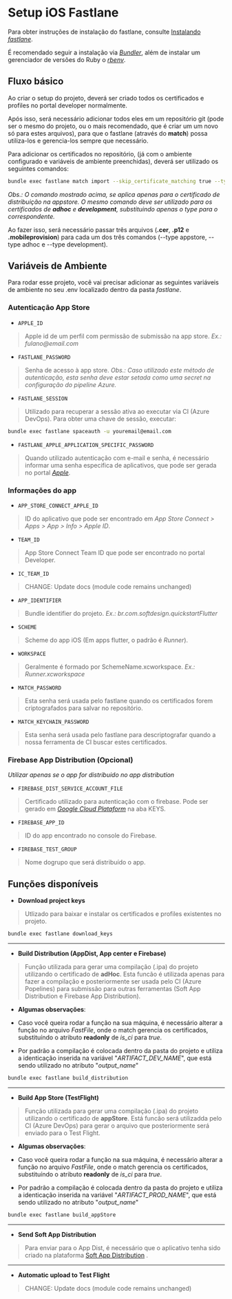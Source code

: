 # Setup iOS Fastlane

Para obter instruções de instalação do fastlane, consulte [Instalando _fastlane_](https://docs.fastlane.tools/getting-started/ios/setup/).

É recomendado seguir a instalação via [_Bundler_](https://bundler.io/), além de instalar um gerenciador de versões do Ruby o [_rbenv_](https://github.com/rbenv/rbenv#readme).

## Fluxo básico

Ao criar o setup do projeto, deverá ser criado todos os certificados e profiles no portal developer normalmente.

Após isso, será necessário adicionar todos eles em um repositório git (pode ser o mesmo do projeto, ou o mais recomendado, que é criar um um novo só para estes arquivos), para que o fastlane (através do __match__) possa utiliza-los e gerencia-los sempre que necessário.

Para adicionar os certificados no repositório, (já com o ambiente configurado e variáveis de ambiente preenchidas), deverá ser utilizado os seguintes comandos:

```bash
bundle exec fastlane match import --skip_certificate_matching true --type appstore
```

_Obs.: O comando mostrado acima, se aplica apenas para o certificado de distribuição na appstore. O mesmo comando deve ser utilizado para os certificados de __adhoc__ e __development__, substituindo apenas o type para o correspondente._

Ao fazer isso, será necessário passar três arquivos (__.cer__, __.p12__ e __.mobileprovision__) para cada um dos três comandos (--type appstore, --type adhoc e --type development).

  
## Variáveis de Ambiente
Para rodar esse projeto, você vai precisar adicionar as seguintes variáveis de ambiente no seu .env localizado dentro da pasta _fastlane_.

### Autenticação App Store
* `APPLE_ID`
> Apple id de um perfil com permissão de submissão na app store. _Ex.: fulano@email.com_

- `FASTLANE_PASSWORD`
> Senha de acesso à app store. _Obs.: Caso utilizado este método de autenticação, esta senha deve estar setada como uma secret na configuração do pipeline Azure._

* `FASTLANE_SESSION`
> Utilizado para recuperar a sessão ativa ao executar via CI (Azure DevOps). Para obter uma chave de sessão, executar:
```bash
bundle exec fastlane spaceauth -u youremail@email.com
```
- `FASTLANE_APPLE_APPLICATION_SPECIFIC_PASSWORD`
> Quando utilizado autenticação com e-mail e senha, é necessário informar uma senha especifica de aplicativos, que pode ser gerada no portal [_Apple_](https://appleid.apple.com).

 
### Informações do app
- `APP_STORE_CONNECT_APPLE_ID`
> ID do aplicativo que pode ser encontrado em _App Store Connect > Apps > App > Info > Apple ID_.

* `TEAM_ID`
> App Store Connect Team ID que pode ser encontrado no portal Developer.

- `IC_TEAM_ID`
> CHANGE: Update docs (module code remains unchanged)

* `APP_IDENTIFIER`
> Bundle identifier do projeto. _Ex.: br.com.softdesign.quickstartFlutter_

- `SCHEME`
> Scheme do app iOS (Em apps flutter, o padrão é _Runner_).

* `WORKSPACE`
> Geralmente é formado por SchemeName.xcworkspace. _Ex.: Runner.xcworkspace_

- `MATCH_PASSWORD`
> Esta senha será usada pelo fastlane quando os certificados forem criptografados para salvar no repositório.

* `MATCH_KEYCHAIN_PASSWORD`
> Esta senha será usada pelo fastlane para descriptografar quando a nossa ferramenta de CI buscar estes certificados.

  
  

### Firebase App Distribution (Opcional)
_Utilizar apenas se o app for distribuido no app distribution_

* `FIREBASE_DIST_SERVICE_ACCOUNT_FILE`
> Certificado utilizado para autenticação com o firebase. Pode ser gerado em [_Google Cloud Plataform_](console.cloud.google.com/) na aba KEYS.

- `FIREBASE_APP_ID`
> ID do app encontrado no console do Firebase.

* `FIREBASE_TEST_GROUP`
> Nome dogrupo que será distribuído o app.

  
  
  

## Funções disponíveis




* __Download project keys__
> Utlizado para baixar e instalar os certificados e profiles existentes no projeto.
```bash
bundle exec fastlane download_keys
```

---
- __Build Distribution (AppDist, App center e Firebase)__
> Função utilizada para gerar uma compilação (.ipa) do projeto utilizando o certificado de __adHoc__. Esta funcão é utilizada apenas para fazer a compilação e posteriormente ser usada pelo CI (Azure Popelines) para submissão para outras ferramentas (Soft App Distribution e Firebase App Distribution).

* __Algumas observações__:
- Caso você queira rodar a função na sua máquina, é necessário alterar a função no arquivo _FastFile_, onde o match gerencia os certificados, substituíndo o atributo __readonly__ de _is_ci_ para _true_.

- Por padrão a compilação é colocada dentro da pasta do projeto e utiliza a identicação inserida na variável  "_ARTIFACT_DEV_NAME_", que está sendo utilizado no atributo "_output_name_"

```bash
bundle exec fastlane build_distribution
```


---

* __Build App Store (TestFlight)__

> Função utilizada para gerar uma compilação (.ipa) do projeto utilizando o certificado de __appStore__. Está funcão será utilizadda pelo CI (Azure DevOps) para gerar o arquivo que posteriormente será enviado para o Test Flight.

* __Algumas observações__:
- Caso você queira rodar a função na sua máquina, é necessário alterar a função no arquivo _FastFile_, onde o match gerencia os certificados, substituíndo o atributo __readonly__ de _is_ci_ para _true_.

- Por padrão a compilação é colocada dentro da pasta do projeto e utiliza a identicação inserida na variável  "_ARTIFACT_PROD_NAME_", que está sendo utilizado no atributo "_output_name_"

```bash
bundle exec fastlane build_appStore
```
---

  

* __Send Soft App Distribution__
> Para enviar para o App Dist, é necessário que o aplicativo tenha sido criado na plataforma [Soft App Distribution](https://app-dist.softdesign.com.br/) .



---

  

- __Automatic upload to Test Flight__

> CHANGE: Update docs (module code remains unchanged)

